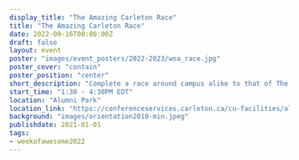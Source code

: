 ```yaml
---
display_title: "The Amazing Carleton Race"
title: "The Amazing Carleton Race"
date: 2022-09-16T00:00:00Z
draft: false
layout: event
poster: "images/event_posters/2022-2023/woa_race.jpg"
poster_cover: "contain"
poster_position: "center"
short_description: "Complete a race around campus alike to that of The Amazing Race television show!"
start_time: "1:30 - 4:30PM EDT"
location: "Alumni Park"
location_link: "https://conferenceservices.carleton.ca/cu-facilities/alumni-park/"
background: "images/orientation2018-min.jpeg"
publishdate: 2021-01-01
tags:
- weekofawesome2022
---
```

